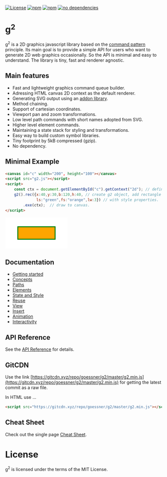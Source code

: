 [![License](http://img.shields.io/:license-mit-blue.svg)](https://github.com/goessner/g2/license.txt)
[![npm](https://img.shields.io/npm/v/g2d.svg)](https://www.npmjs.com/package/g2d)
[![npm](https://img.shields.io/npm/dt/g2d.svg)](https://www.npmjs.com/package/g2d)
[![no dependencies](https://img.shields.io/gemnasium/mathiasbynens/he.svg)](https://github.com/goessner/g2)

# g<sup>2</sup>

g<sup>2</sup> is a 2D graphics javascript library based on the [command pattern](http://addyosmani.com/resources/essentialjsdesignpatterns/book/#commandpatternjavascript) 
principle. Its main goal is to provide a simple API for users who want to generate 2D web graphics occasionally. 
So the API is minimal and easy to understand. The library is tiny, fast and renderer agnostic.

## Main features

* Fast and lightweight graphics command queue builder.
* Adressing HTML canvas 2D context as the default renderer.
* Generating SVG output using an [addon library](https://github.com/goessner/g2-svg).
* Method chaining.
* Support of cartesian coordinates.
* Viewport pan and zoom transformations.
* Low level path commands with short names adopted from SVG.
* Higher level element commands.
* Maintaining a state stack for styling and transformations.
* Easy way to build custom symbol libraries.
* Tiny footprint by 5kB compressed (gzip).
* No dependency.

## Minimal Example

```html
<canvas id="c" width="200", height="100"></canvas>
<script src="g2.js"></script>
<script>
    const ctx = document.getElementById("c").getContext("2d"); // define context
    g2().rec({x:40,y:30,b:120,h:40, // create g2 object, add rectangle
              ls:"green",fs:"orange",lw:3}) // with style properties.
        .exe(ctx);  // draw to canvas.
</script>
```
![first](/docs/img/g2-first.png)

## Documentation
  * [Getting started](../../wiki/getting-started)
  * [Concepts](../../wiki/concepts)
  * [Paths](../../wiki/paths)
  * [Elements](../../wiki/elements)
  * [State and Style](../../wiki/state-and-style)
  * [Reuse](../../wiki/reuse)
  * [View](../../wiki/view)
  * [Insert](../../wiki/insert)
  * [Animation](../../wiki/animation)
  * [Interactivity](../../wiki/interactivity)

## API Reference
See the [API Reference](api/README.md) for details.


## GitCDN
Use the link [https://gitcdn.xyz/repo/goessner/g2/master/g2.min.js](https://gitcdn.xyz/repo/goessner/g2/master/g2.min.js)
for getting the latest commit as a raw file.

In HTML use ...
```html
<script src="https://gitcdn.xyz/repo/goessner/g2/master/g2.min.js"></script>
```

## Cheat Sheet
Check out the single page [Cheat Sheet](api/sheet.pdf).


# License
g<sup>2</sup> is licensed under the terms of the MIT License.
